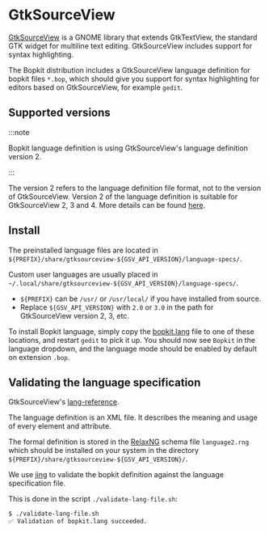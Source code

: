 # GtkSourceView

[GtkSourceView](https://gnome.pages.gitlab.gnome.org/gtksourceview/gtksourceview5/)
is a GNOME library that extends GtkTextView, the standard GTK widget for
multiline text editing. GtkSourceView includes support for syntax highlighting.

The Bopkit distribution includes a GtkSourceView language definition for bopkit
files `*.bop`, which should give you support for syntax highlighting for editors
based on GtkSourceView, for example `gedit`.

## Supported versions

:::note

Bopkit language definition is using GtkSourceView's language definition version 2.

:::

The version 2 refers to the language definition file format, not to the version
of GtkSourceView. Version 2 of the language definition is suitable for
GtkSourceView 2, 3 and 4. More details can be found
[here](https://gnome.pages.gitlab.gnome.org/gtksourceview/gtksourceview5/lang-reference.html).

## Install

The preinstalled language files are located in
`${PREFIX}/share/gtksourceview-${GSV_API_VERSION}/language-specs/`.

Custom user languages are usually placed in
`~/.local/share/gtksourceview-${GSV_API_VERSION}/language-specs/`.

- `${PREFIX}` can be `/usr/` or `/usr/local/` if you have installed from source.
- Replace `${GSV_API_VERSION}` with `2.0` or `3.0` in the path for GtkSourceView
  version 2, 3, etc.

To install Bopkit language, simply copy the [bopkit.lang](bopkit.lang) file to
one of these locations, and restart `gedit` to pick it up. You should now see
`Bopkit` in the language dropdown, and the language mode should be enabled by
default on extension `.bop`.

## Validating the language specification

GtkSourceView's
[lang-reference](https://gnome.pages.gitlab.gnome.org/gtksourceview/gtksourceview5/lang-reference.html).

The language definition is an XML file. It describes the meaning and usage of
every element and attribute.

The formal definition is stored in the [RelaxNG](https://relaxng.org/) schema
file `language2.rng` which should be installed on your system in the directory
`${PREFIX}/share/gtksourceview-${GSV_API_VERSION}/`.

We use [jing](https://manpages.ubuntu.com/manpages/xenial/man1/jing.1.html) to
validate the bopkit definition against the language specification file.

This is done in the script `./validate-lang-file.sh`:

```sh
$ ./validate-lang-file.sh
✅ Validation of bopkit.lang succeeded.
```
